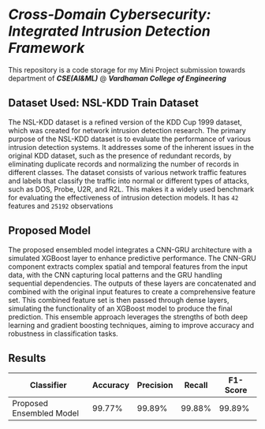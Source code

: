 # ***Cross-Domain Cybersecurity: Integrated Intrusion Detection Framework***
This repository is a code storage for my Mini Project submission towards department of ***CSE(AI&ML)*** @ ***Vardhaman College of Engineering*** 

## Dataset Used: NSL-KDD Train Dataset
The NSL-KDD dataset is a refined version of the KDD Cup 1999 dataset, which was created for network intrusion detection research. The primary purpose of the NSL-KDD dataset is to evaluate the performance of various intrusion detection systems. It addresses some of the inherent issues in the original KDD dataset, such as the presence of redundant records, by eliminating duplicate records and normalizing the number of records in different classes. The dataset consists of various network traffic features and labels that classify the traffic into normal or different types of attacks, such as DOS, Probe, U2R, and R2L. This makes it a widely used benchmark for evaluating the effectiveness of intrusion detection models.
It has `42` features and `25192` observations

## Proposed Model
The proposed ensembled model integrates a CNN-GRU architecture with a simulated XGBoost layer to enhance predictive performance. The CNN-GRU component extracts complex spatial and temporal features from the input data, with the CNN capturing local patterns and the GRU handling sequential dependencies. The outputs of these layers are concatenated and combined with the original input features to create a comprehensive feature set. This combined feature set is then passed through dense layers, simulating the functionality of an XGBoost model to produce the final prediction. This ensemble approach leverages the strengths of both deep learning and gradient boosting techniques, aiming to improve accuracy and robustness in classification tasks.

## Results
| Classifier	                        |  Accuracy	  | Precision   |	Recall  |	F1-Score | 
| ----------------------------------- | ----------- | ----------- | ------- | -------- | 
| Proposed Ensembled Model	          |  99.77%	    | 99.89%	    | 99.88%	| 99.89%	 |
